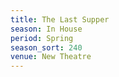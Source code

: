 ```yaml
---
title: The Last Supper
season: In House
period: Spring
season_sort: 240
venue: New Theatre
---
```



